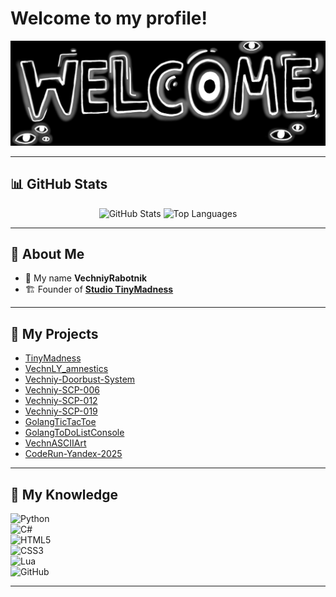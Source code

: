 # Welcome to my profile!

<p align="center">
  <img src="res/main.jpg" alt="Welcome to my profile!" />
</p>

---

## 📊 GitHub Stats

<p align="center">
  <img src="https://github-readme-stats.vercel.app/api?username=VechniyRabotnik&show_icons=true&count_private=true&title_color=a411e9&text_color=c9cacc&icon_color=2bbc8a&bg_color=1d1f21" alt="GitHub Stats" />
  <img src="https://github-readme-stats.vercel.app/api/top-langs/?username=VechniyRabotnik&hide=java,html,tex&title_color=a411e9&text_color=c9cacc&icon_color=2bbc8a&bg_color=1d1f21&langs_count=3" alt="Top Languages" />
</p>

---

## 👋 About Me

- 👤 My name **VechniyRabotnik**  
- 🏗️ Founder of **[Studio TinyMadness](https://tinymadness.online)**  

---

## 🚀 My Projects

- [TinyMadness](https://tinymadness.online)
- [VechnLY_amnestics](https://github.com/VechniyRabotnik/VechnLY_amnestics)  
- [Vechniy-Doorbust-System](https://github.com/VechniyRabotnik/Vechniy-Doorbust-System)  
- [Vechniy-SCP-006](https://github.com/VechniyRabotnik/Vechniy-SCP-006)  
- [Vechniy-SCP-012](https://github.com/VechniyRabotnik/Vechniy-SCP-012)  
- [Vechniy-SCP-019](https://github.com/VechniyRabotnik/Vechniy-SCP-019)
- [GolangTicTacToe](https://github.com/VechniyRabotnik/GolangTicTacToe)  
- [GolangToDoListConsole](https://github.com/VechniyRabotnik/GolangToDoListConsole)
- [VechnASCIIArt](https://github.com/VechniyRabotnik/VechnASCIIArt)  
- [CodeRun-Yandex-2025](https://github.com/VechniyRabotnik/CodeRun-Yandex-2025)  

---

## 🧠 My Knowledge

![Python](https://img.shields.io/badge/python-3670A0?style=for-the-badge&logo=python&logoColor=ffdd54)  
![C#](https://img.shields.io/badge/Csharp-3670A0?style=for-the-badge&logo=csharp&logoColor=ffdd54)  
![HTML5](https://img.shields.io/badge/HTML-E34F26?logo=html5&logoColor=fff&style=for-the-badge)  
![CSS3](https://img.shields.io/badge/CSS3-1572B6?logo=css3&logoColor=white&style=for-the-badge)  
![Lua](https://img.shields.io/badge/Lua-1572B6?logo=lua&logoColor=white&style=for-the-badge)  
![GitHub](https://img.shields.io/badge/github-181717?logo=github&logoColor=white&style=for-the-badge)  

---
